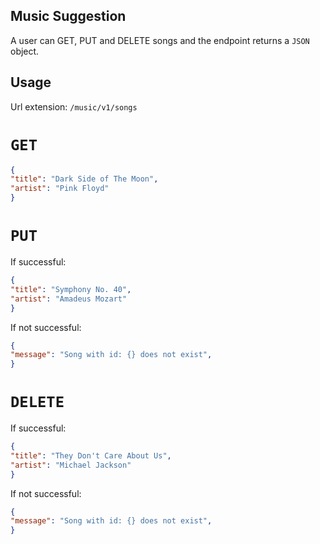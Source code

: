 ## Music Suggestion
A user can GET, PUT and DELETE songs and the endpoint returns a `JSON` object.

## Usage
Url extension: `/music/v1/songs`

# `GET`

```json
{
"title": "Dark Side of The Moon", 
"artist": "Pink Floyd" 
}
```

# `PUT`

If successful:

```json
{
"title": "Symphony No. 40", 
"artist": "Amadeus Mozart" 
}
```

If not successful:

```json
{
"message": "Song with id: {} does not exist", 
}
```

# `DELETE`

If successful:

```json
{
"title": "They Don't Care About Us", 
"artist": "Michael Jackson" 
}
```

If not successful:

```json
{
"message": "Song with id: {} does not exist", 
}
```


